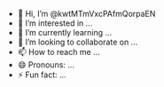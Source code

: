 - 👋 Hi, I’m @kwtMTmVxcPAfmQorpaEN
- 👀 I’m interested in ...
- 🌱 I’m currently learning ...
- 💞️ I’m looking to collaborate on ...
- 📫 How to reach me ...
- 😄 Pronouns: ...
- ⚡ Fun fact: ...

<!---
kwtMTmVxcPAfmQorpaEN/kwtMTmVxcPAfmQorpaEN is a ✨ special ✨ repository because its `README.md` (this file) appears on your GitHub profile.
You can click the Preview link to take a look at your changes.
--->
